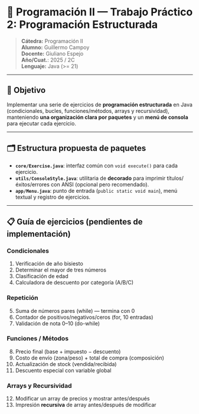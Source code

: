 # 🧩 Programación II — Trabajo Práctico 2: **Programación Estructurada**

> **Cátedra:** Programación II  
> **Alumno:** Guillermo Campoy  
> **Docente:** Giuliano Espejo  
> **Año/Cuat.**: 2025 / 2C  
> **Lenguaje:** Java (>= 21)
---

## 🎯 Objetivo
Implementar una serie de ejercicios de **programación estructurada** en Java (condicionales, bucles, funciones/métodos, arrays y recursividad), manteniendo **una organización clara por paquetes** y un **menú de consola** para ejecutar cada ejercicio.

---

## 🗂️ Estructura propuesta de paquetes

- **`core/Exercise.java`**: interfaz común con `void execute()` para cada ejercicio.
- **`utils/ConsoleStyle.java`**: utilitaria de **decorado** para imprimir títulos/éxitos/errores con ANSI (opcional pero recomendado).
- **`app/Menu.java`**: punto de entrada (`public static void main`), menú textual y registro de ejercicios.

---

## 📋 Guía de ejercicios (pendientes de implementación)

### Condicionales
1. Verificación de año bisiesto
2. Determinar el mayor de tres números
3. Clasificación de edad
4. Calculadora de descuento por categoría (A/B/C)

### Repetición
5. Suma de números pares (while) — termina con 0
6. Contador de positivos/negativos/ceros (for, 10 entradas)
7. Validación de nota 0–10 (do-while)

### Funciones / Métodos
8. Precio final (base + impuesto − descuento)
9. Costo de envío (zona/peso) + total de compra (composición)
10. Actualización de stock (vendida/recibida)
11. Descuento especial con variable global

### Arrays y Recursividad
12. Modificar un array de precios y mostrar antes/después
13. Impresión **recursiva** de array antes/después de modificar
